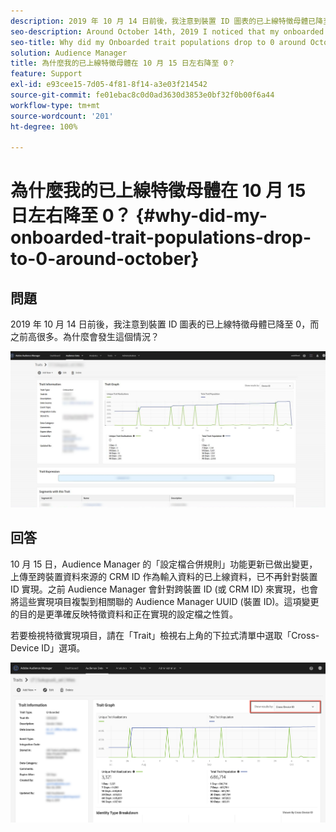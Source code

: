 ```yaml
---
description: 2019 年 10 月 14 日前後，我注意到裝置 ID 圖表的已上線特徵母體已降至 0，而之前高很多。
seo-description: Around October 14th, 2019 I noticed that my onboarded trait populations for the Device ID graph have dropped to 0, where previously they were much higher.
seo-title: Why did my Onboarded trait populations drop to 0 around October 15th?
solution: Audience Manager
title: 為什麼我的已上線特徵母體在 10 月 15 日左右降至 0？
feature: Support
exl-id: e93cee15-7d05-4f81-8f14-a3e03f214542
source-git-commit: fe01ebac8c0d0ad3630d3853e0bf32f0b00f6a44
workflow-type: tm+mt
source-wordcount: '201'
ht-degree: 100%

---
```


# 為什麼我的已上線特徵母體在 10 月 15 日左右降至 0？ {#why-did-my-onboarded-trait-populations-drop-to-0-around-october}

## 問題

2019 年 10 月 14 日前後，我注意到裝置 ID 圖表的已上線特徵母體已降至 0，而之前高很多。為什麼會發生這個情況？

![裝置 ID 影像放置](assets/device_id_populationdrop.png)

## 回答

10 月 15 日，Audience Manager 的「設定檔合併規則」功能更新已做出變更，上傳至跨裝置資料來源的 CRM ID 作為輸入資料的已上線資料，已不再針對裝置 ID 實現。之前 Audience Manager 會針對跨裝置 ID (或 CRM ID) 來實現，也會將這些實現項目複製到相關聯的 Audience Manager UUID (裝置 ID)。這項變更的目的是更準確反映特徵資料和正在實現的設定檔之性質。

若要檢視特徵實現項目，請在「Trait」檢視右上角的下拉式清單中選取「Cross-Device ID」選項。

![依跨裝置 ID 檢視實現項目](assets/deviceid-crossdevice.png)
